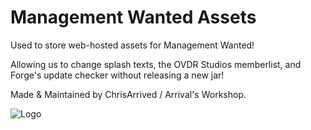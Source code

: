 # Management Wanted Assets

Used to store web-hosted assets for Management Wanted!

Allowing us to change splash texts, the OVDR Studios memberlist, and Forge's update checker without releasing a new jar!

Made & Maintained by ChrisArrived / Arrival's Workshop.

![Logo](https://fnafmw.com/assets/share.png)

